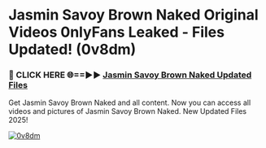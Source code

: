 # Jasmin Savoy Brown Naked Original Videos 0nlyFans Leaked - Files Updated! (0v8dm)

<h3>🔴 CLICK HERE 🌐==►► <a href="https://tinyurl.com/up5wt9bj" rel="nofollow">Jasmin Savoy Brown Naked Updated Files</a></h3>

Get Jasmin Savoy Brown Naked and all content. Now you can access all videos and pictures of Jasmin Savoy Brown Naked. New Updated Files 2025!

[![0v8dm](https://i.imgur.com/ABiUzMV.gif)](https://tinyurl.com/up5wt9bj)
